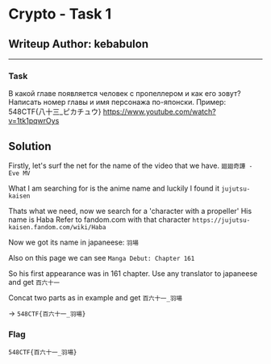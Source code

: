 # Crypto - Task 1
## Writeup Author: kebabulon

---

### Task

В какой главе появляется человек с пропеллером и как его зовут? Написать номер главы и имя персонажа по-японски. Пример: 548CTF{八十三_ピカチュウ} https://www.youtube.com/watch?v=1tk1pqwrOys

## Solution

Firstly, let's surf the net for the name of the video that we have.
`廻廻奇譚 - Eve MV`

What I am searching for is the anime name and luckily I found it 
`jujutsu-kaisen`

Thats what we need, now we search for a 'character with a propeller'
His name is Haba
Refer to fandom.com with that character
`https://jujutsu-kaisen.fandom.com/wiki/Haba`

Now we got its name in japaneese: `羽場`

Also on this page we can see
`Manga Debut: Chapter 161`

So his first appearance was in 161 chapter. Use any translator to japaneese and get `百六十一`

Concat two parts as in example and get
`百六十一_羽場`

-> ```548CTF{百六十一_羽場}```

### Flag

```
548CTF{百六十一_羽場}
```
